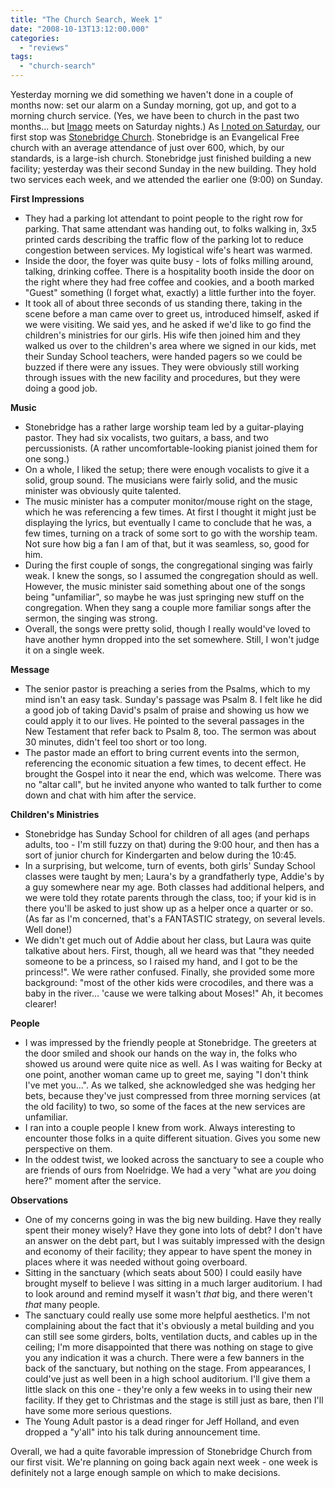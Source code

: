```yaml
---
title: "The Church Search, Week 1"
date: "2008-10-13T13:12:00.000"
categories: 
  - "reviews"
tags: 
  - "church-search"
---
```


Yesterday morning we did something we haven't done in a couple of months now: set our alarm on a Sunday morning, got up, and got to a morning church service. (Yes, we have been to church in the past two months... but [Imago](http://www.imagochristicp.org) meets on Saturday nights.) As [I noted on Saturday](http://www.chrishubbs.com/2008/10/11/the-church-search-week-1-preview/), our first stop was [Stonebridge Church](http://www.stonebridgesite.com). Stonebridge is an Evangelical Free church with an average attendance of just over 600, which, by our standards, is a large-ish church. Stonebridge just finished building a new facility; yesterday was their second Sunday in the new building. They hold two services each week, and we attended the earlier one (9:00) on Sunday.

**First Impressions**

- They had a parking lot attendant to point people to the right row for parking. That same attendant was handing out, to folks walking in, 3x5 printed cards describing the traffic flow of the parking lot to reduce congestion between services. My logistical wife's heart was warmed.
- Inside the door, the foyer was quite busy - lots of folks milling around, talking, drinking coffee. There is a hospitality booth inside the door on the right where they had free coffee and cookies, and a booth marked "Guest" something (I forget what, exactly) a little further into the foyer.
- It took all of about three seconds of us standing there, taking in the scene before a man came over to greet us, introduced himself, asked if we were visiting. We said yes, and he asked if we'd like to go find the children's ministries for our girls. His wife then joined him and they walked us over to the children's area where we signed in our kids, met their Sunday School teachers, were handed pagers so we could be buzzed if there were any issues. They were obviously still working through issues with the new facility and procedures, but they were doing a good job.

**Music**

- Stonebridge has a rather large worship team led by a guitar-playing pastor. They had six vocalists, two guitars, a bass, and two percussionists. (A rather uncomfortable-looking pianist joined them for one song.)
- On a whole, I liked the setup; there were enough vocalists to give it a solid, group sound. The musicians were fairly solid, and the music minister was obviously quite talented.
- The music minister has a computer monitor/mouse right on the stage, which he was referencing a few times. At first I thought it might just be displaying the lyrics, but eventually I came to conclude that he was, a few times, turning on a track of some sort to go with the worship team. Not sure how big a fan I am of that, but it was seamless, so, good for him.
- During the first couple of songs, the congregational singing was fairly weak. I knew the songs, so I assumed the congregation should as well. However, the music minister said something about one of the songs being "unfamiliar", so maybe he was just springing new stuff on the congregation. When they sang a couple more familiar songs after the sermon, the singing was strong.
- Overall, the songs were pretty solid, though I really would've loved to have another hymn dropped into the set somewhere. Still, I won't judge it on a single week.

**Message**

- The senior pastor is preaching a series from the Psalms, which to my mind isn't an easy task. Sunday's passage was Psalm 8. I felt like he did a good job of taking David's psalm of praise and showing us how we could apply it to our lives. He pointed to the several passages in the New Testament that refer back to Psalm 8, too. The sermon was about 30 minutes, didn't feel too short or too long.
- The pastor made an effort to bring current events into the sermon, referencing the economic situation a few times, to decent effect. He brought the Gospel into it near the end, which was welcome. There was no "altar call", but he invited anyone who wanted to talk further to come down and chat with him after the service.

**Children's Ministries**

- Stonebridge has Sunday School for children of all ages (and perhaps adults, too - I'm still fuzzy on that) during the 9:00 hour, and then has a sort of junior church for Kindergarten and below during the 10:45.
- In a surprising, but welcome, turn of events, both girls' Sunday School classes were taught by men; Laura's by a grandfatherly type, Addie's by a guy somewhere near my age. Both classes had additional helpers, and we were told they rotate parents through the class, too; if your kid is in there you'll be asked to just show up as a helper once a quarter or so. (As far as I'm concerned, that's a FANTASTIC strategy, on several levels. Well done!)
- We didn't get much out of Addie about her class, but Laura was quite talkative about hers. First, though, all we heard was that "they needed someone to be a princess, so I raised my hand, and I got to be the princess!". We were rather confused. Finally, she provided some more background: "most of the other kids were crocodiles, and there was a baby in the river... 'cause we were talking about Moses!" Ah, it becomes clearer!

**People**

- I was impressed by the friendly people at Stonebridge. The greeters at the door smiled and shook our hands on the way in, the folks who showed us around were quite nice as well. As I was waiting for Becky at one point, another woman came up to greet me, saying "I don't think I've met you...". As we talked, she acknowledged she was hedging her bets, because they've just compressed from three morning services (at the old facility) to two, so some of the faces at the new services are unfamiliar.
- I ran into a couple people I knew from work. Always interesting to encounter those folks in a quite different situation. Gives you some new perspective on them.
- In the oddest twist, we looked across the sanctuary to see a couple who are friends of ours from Noelridge. We had a very "what are _you_ doing here?" moment after the service.

**Observations**

- One of my concerns going in was the big new building. Have they really spent their money wisely? Have they gone into lots of debt? I don't have an answer on the debt part, but I was suitably impressed with the design and economy of their facility; they appear to have spent the money in places where it was needed without going overboard.
- Sitting in the sanctuary (which seats about 500) I could easily have brought myself to believe I was sitting in a much larger auditorium. I had to look around and remind myself it wasn't _that_ big, and there weren't _that_ many people.
- The sanctuary could really use some more helpful aesthetics. I'm not complaining about the fact that it's obviously a metal building and you can still see some girders, bolts, ventilation ducts, and cables up in the ceiling; I'm more disappointed that there was nothing on stage to give you any indication it was a church. There were a few banners in the back of the sanctuary, but nothing on the stage. From appearances, I could've just as well been in a high school auditorium. I'll give them a little slack on this one - they're only a few weeks in to using their new facility. If they get to Christmas and the stage is still just as bare, then I'll have some more serious questions.
- The Young Adult pastor is a dead ringer for Jeff Holland, and even dropped a "y'all" into his talk during announcement time.

Overall, we had a quite favorable impression of Stonebridge Church from our first visit. We're planning on going back again next week - one week is definitely not a large enough sample on which to make decisions.
